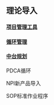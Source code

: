 ## 理论导入

#### [项目管理工具](TheoryIntroduction/PMtools.md)

#### [循环管理](TheoryIntroduction/PMloops.md)

#### [中台规划](TheoryIntroduction/Middle-Stage.md)

PDCA循环

NPI新产品导入

SOP标准作业程序

